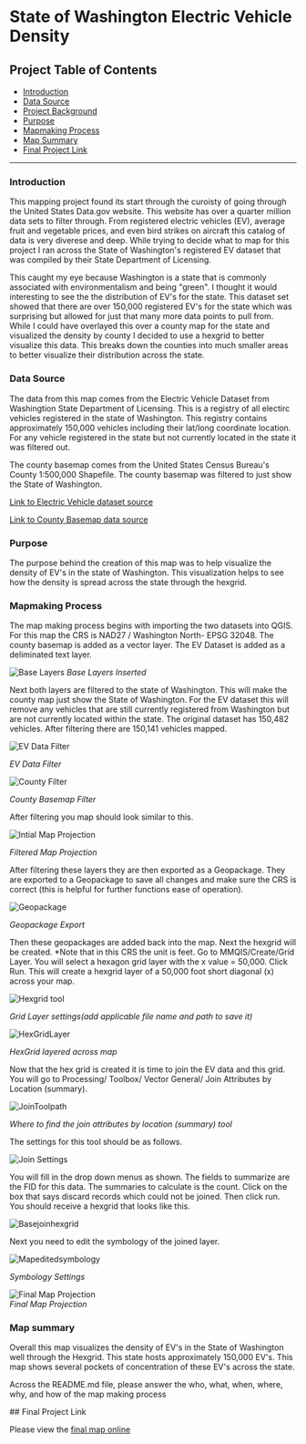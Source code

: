 # State of Washington Electric Vehicle Density

## Project Table of Contents

- [Introduction](#introduction)
- [Data Source](#data-source)
- [Project Background](#project-background)
- [Purpose](#purpose)
- [Mapmaking Process](#mapmaking-process)
- [Map Summary](#map-summary)
- [Final Project Link](#final-project-link)



***
### Introduction 
<p>This mapping project found its start through the curoisty of going through the United States Data.gov website. This website has over a quarter million data sets to filter through. From registered electric vehicles (EV), average fruit and vegetable prices, and even bird strikes on aircraft this catalog of data is very diverese and deep. While trying to decide what to map for this project I ran across the State of Washington's registered EV dataset that was compiled by their State Department of Licensing. 

This caught my eye because Washington is a state that is commonly associated with environmentalism and being "green". I thought it would interesting to see the the distribution of EV's for the state. This dataset set showed that there are over 150,000 registered EV's for the state which was surprising but allowed for just that many more data points to pull from. While I could have overlayed this over a county map for the state and visualized the density by county I decided to use a hexgrid to better visualize this data. This breaks down the counties into much smaller areas to better visualize their distribution across the state. </p>

### Data Source
<p>The data from this map comes from the Electric Vehicle Dataset from Washingtion State Department of Licensing. This is a registry of all electirc vehicles registered in the state of Washington. This registry contains approximately 150,000 vehicles including their lat/long coordinate location. For any vehicle registered in the state but not currently located in the state it was filtered out. 

The county basemap comes from the United States Census Bureau's County 1:500,000 Shapefile. The county basemap was filtered to just show the State of Washington. </p>

[Link to Electric Vehicle dataset source](https://catalog.data.gov/dataset/electric-vehicle-population-data)

[Link to County Basemap data source](https://www.census.gov/geographies/mapping-files/time-series/geo/cartographic-boundary.html)

### Purpose
<p> The purpose behind the creation of this map was to help visualize the density of EV's in the state of Washington. This visualization helps to see how the density is spread across the state through the hexgrid. </p>

### Mapmaking Process
<p> The map making process begins with importing the two datasets into QGIS. For this map the CRS is NAD27 / Washington North- EPSG 32048. The county basemap is added as a vector layer. The EV Dataset is added as a deliminated text layer. 

![Base Layers](/Graphics/Rawdatalayers.PNG)
*Base Layers Inserted*

Next both layers are filtered to the state of Washington. This will make the county map just show the State of Washington. For the EV dataset this will remove any vehicles that are still currently registered from Washington but are not currently located within the state. The original dataset has 150,482 vehicles. After filtering there are 150,141 vehicles mapped. 

![EV Data Filter](/Graphics/EV%20data%20filter.PNG)

*EV Data Filter*

![County Filter](/Graphics/County%20Filter.PNG)

*County Basemap Filter*

After filtering you map should look similar to this. 

![Intial Map Projection](/Graphics/intialprojection.PNG)  

*Filtered Map Projection*

 After filtering these layers they are then exported as a Geopackage. They are exported to a Geopackage to save all changes and make sure the CRS is correct (this is helpful for further functions ease of operation). 

 ![Geopackage](/Graphics/Geopackage%20export.PNG)

 *Geopackage Export*
 
 Then these geopackages are added back into the map. 
 Next the hexgrid will be created. *Note that in this CRS the unit is feet. Go to MMQIS/Create/Grid Layer. You will select a hexagon grid layer with the x value = 50,000. Click Run. This will create a hexgrid layer of a 50,000 foot short diagonal (x) across your map. 

 ![Hexgrid tool](/Graphics/Hexgrid%20tool.PNG)

*Grid Layer settings(add applicable file name and path to save it)*

![HexGridLayer](/Graphics/Hexgridlayer.PNG)

*HexGrid layered across map*

 Now that the hex grid is created it is time to join the EV data and this grid. You will go to Processing/ Toolbox/ Vector General/ Join Attributes by Location (summary). 

 ![JoinToolpath](/Graphics/Jointoolpath.PNG)

 *Where to find the join attributes by location (summary) tool*

 The settings for this tool should be as follows. 

 ![Join Settings](/Graphics/Joinsettings.PNG)

 You will fill in the drop down menus as shown. The fields to summarize are the FID for this data. The summaries to calculate is the count. Click on the box that says discard records which could not be joined. Then click run. You should receive a hexgrid that looks like this. 
 
 ![Basejoinhexgrid](/Graphics/basejoinedhexgrid.PNG)

 Next you need to edit the symbology of the joined layer. 
 
 ![Mapeditedsymbology](/Graphics/Mapeditedsymbology.PNG)

 *Symbology Settings*


 ![Final Map Projection](/Graphics/finalprojection.PNG)   
*Final Map Projection*
</p>

### Map summary
<p>Overall this map visualizes the density of EV's in the State of Washington well through the Hexgrid. This state hosts approximately 150,000 EV's. This map shows several pockets of concentration of these EV's across the state.  </p>
Across the README.md file, please answer the who, what, when, where, why, and how of the map making process




<p></p>
## Final Project Link

Please view the [final map online](https://mahannae.github.io/mahannaeFinal/) 